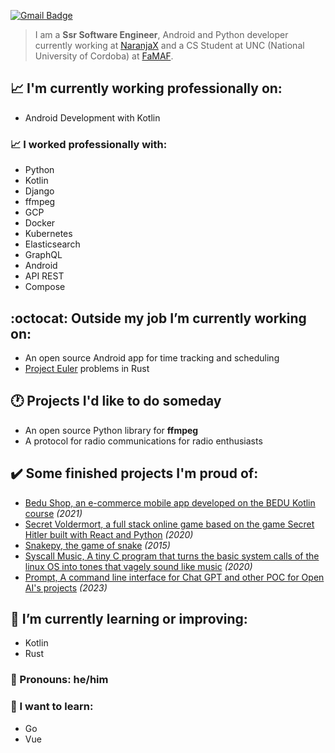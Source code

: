 [![Gmail Badge](https://img.shields.io/badge/-agustinmarcelodominguez@gmail.com-c14438?style=flat-square&logo=Gmail&logoColor=white&link=mailto:agustinmarcelodominguez@gmail.com)](mailto:agustinmarcelodominguez@gmail.com)

> I am a **Ssr Software Engineer**, Android and Python developer currently working at [NaranjaX](https://www.naranjax.com/) and a CS Student at UNC (National University of Cordoba) at [FaMAF](https://www.famaf.unc.edu.ar/).

## :chart_with_upwards_trend: 	I'm currently working  professionally on:
  - Android Development with Kotlin

### :chart_with_upwards_trend: 	I worked professionally with:
  - Python
  - Kotlin
  - Django
  - ffmpeg
  - GCP
  - Docker
  - Kubernetes
  - Elasticsearch
  - GraphQL
  - Android
  - API REST
  - Compose

## :octocat: Outside my job I’m currently working on:
  - An open source Android app for time tracking and scheduling
  - [Project Euler](https://projecteuler.net/) problems in Rust 

## 🕐 Projects I'd like to do someday
  - An open source Python library for **ffmpeg**
  - A protocol for radio communications for radio enthusiasts

## :heavy_check_mark: Some finished projects I'm proud of:
  - [Bedu Shop, an e-commerce mobile app developed on the BEDU Kotlin course](https://github.com/shirosweets/Proyecto-Bedu-Naranja-Kotlin) *(2021)*
  - [Secret Voldermort, a full stack online game based on the game Secret Hitler built with React and Python](https://github.com/shirosweets/Secret-Voldemort-20) *(2020)*
  - [Snakepy, the game of snake](https://github.com/AgustinMDominguez/Snake_Python) *(2015)*
  - [Syscall Music, A tiny C program that turns the basic system calls of the linux OS into tones that vagely sound like music](https://github.com/AgustinMDominguez/Syscall_Music) *(2020)*
  - [Prompt, A command line interface for Chat GPT and other POC for Open AI's projects](https://github.com/AgustinMDominguez/Prompt) *(2023)*

## :seedling: I’m currently learning or improving:
  - Kotlin
  - Rust

### :wave: Pronouns: he/him

### :rainbow: I want to learn:
  - Go
  - Vue

